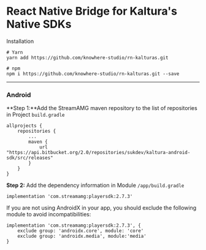 # React Native Bridge for Kaltura's Native SDKs


Installation
```
# Yarn
yarn add https://github.com/knowhere-studio/rn-kalturas.git

# npm
npm i https://github.com/knowhere-studio/rn-kalturas.git --save
```

---

### Android

**Step 1:**Add the StreamAMG maven repository to the list of repositories in Project `build.gradle`

```
allprojects {
    repositories {
        ...
        maven {
            url "https://api.bitbucket.org/2.0/repositories/sukdev/kaltura-android-sdk/src/releases"
        }
    }
}
```

**Step 2:** Add the dependency information in Module `/app/build.gradle`
```
implementation 'com.streamamg:playersdk:2.7.3'
```

If you are not using AndroidX in your app, you should exclude the following module to avoid incompatibilities:

```
implementation 'com.streamamg:playersdk:2.7.3', {
    exclude group: 'androidx.core', module: 'core'
    exclude group: 'androidx.media', module:'media'
}
```